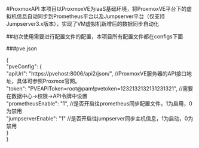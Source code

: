 #ProxmoxAPI
本项目以ProxmoxVE为iaaS基础环境，将ProxmoxVE平台下的虚拟机信息自动同步到Prometheus平台以及Jumpserver平台（仅支持Jumpserver3.x版本），实现了VM虚拟机新增后的数据同步自动化

##初次使用需要进行配置文件的配置，本项目所有配置文件都在configs下面

###pve.json

{ <br>
  "pveConfig": {<br>
    "apiUrl": "https://pvehost:8006/api2/json/",  //ProxmoxVE服务器的API接口地址，具体可参照Proxmox官网。<br>
    "token": "PVEAPIToken=root@pam!pvetoken=1232132132131231321",  //需要在数据中心->权限->API令牌中设置<br>
    "prometheusEnable": "1", //是否开启往prometheus同步配置文件，1为启用，0为禁用<br>
    "jumpserverEnable": "1"  //是否开启往jumpserver同步主机信息，1为启动，0为禁用<br>
  }<br>
}<br>
